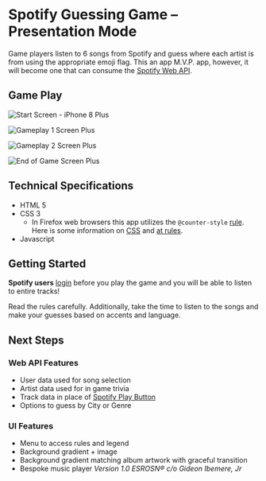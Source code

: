 # Spotify Guessing Game – Presentation Mode

Game players listen to 6 songs from Spotify and guess where each artist is from using the appropriate emoji flag. This an app M.V.P. app, however, it will become one that can consume the [Spotify Web API](https://developer.spotify.com/documentation/web-api/).

## Game Play

![Start Screen - iPhone 8 Plus](https://www.imgur.com/BaGSrRa.png)

![Gameplay 1 Screen Plus](https://imgur.com/RX9i6QW.png)

![Gameplay 2 Screen Plus](https://imgur.com/091l45q.png)

![End of Game Screen Plus](https://imgur.com/6zVSziJ.png)

## Technical Specifications

- HTML 5
- CSS 3
  - In Firefox web browsers this app utilizes the `@counter-style` [rule](https://developer.mozilla.org/en-US/docs/Web/CSS/@counter-style).  
    Here is some information on [CSS](https://developer.mozilla.org/en-US/docs/Web/CSS) and [at rules](https://developer.mozilla.org/en-US/docs/Web/CSS/At-rule).
- Javascript

## Getting Started

**Spotify users** [login](https://accounts.spotify.com/en/login/?continue=https:%2F%2Fwww.spotify.com%2Fis%2Faccount%2Foverview%2F&_locale=en-IS) before you play the game and you will be able to listen to entire tracks!

Read the rules carefully. Additionally, take the time to listen to the songs and make your guesses based on accents and language.

## Next Steps

### Web API Features

- User data used for song selection
- Artist data used for in game trivia
- Track data in place of [Spotify Play Button](https://developer.spotify.com/documentation/widgets/generate/play-button/)
- Options to guess by City or Genre

### UI Features

- Menu to access rules and legend
- Background gradient + image
- Background gradient matching album artwork with graceful transition
- Bespoke music player
  _Version 1.0 ESROSN&reg; c/o Gideon Ibemere, Jr_
